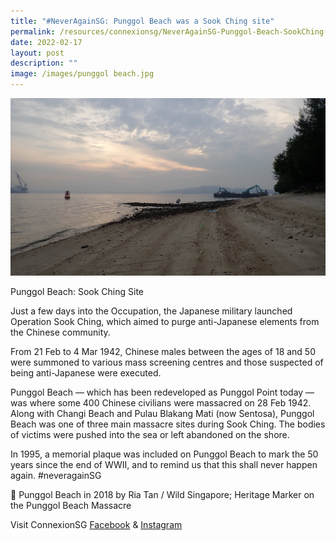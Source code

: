 ```yaml
---
title: "#NeverAgainSG: Punggol Beach was a Sook Ching site"
permalink: /resources/connexionsg/NeverAgainSG-Punggol-Beach-SookChing-Site
date: 2022-02-17
layout: post
description: ""
image: /images/punggol beach.jpg
---
```

![](/images/punggol%20beach.jpg)

Punggol Beach: Sook Ching Site

Just a few days into the Occupation, the Japanese military launched Operation Sook Ching, which aimed to purge anti-Japanese elements from the Chinese community. 

From 21 Feb to 4 Mar 1942, Chinese males between the ages of 18 and 50 were summoned to various mass screening centres and those suspected of being anti-Japanese were executed.

Punggol Beach — which has been redeveloped as Punggol Point today — was where some 400 Chinese civilians were massacred on 28 Feb 1942. Along with Changi Beach and Pulau Blakang Mati (now Sentosa), Punggol Beach was one of three main massacre sites during Sook Ching. The bodies of victims were pushed into the sea or left abandoned on the shore.

In 1995, a memorial plaque was included on Punggol Beach to mark the 50 years since the end of WWII, and to remind us that this shall never happen again. #neveragainSG

📸 Punggol Beach in 2018 by Ria Tan / Wild Singapore; Heritage Marker on the Punggol Beach Massacre

Visit ConnexionSG [Facebook](https://www.facebook.com/ConnexionSG) & [Instagram](https://www.instagram.com/connexionsg/)